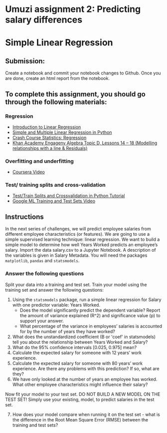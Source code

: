 # Umuzi assignment 2: Predicting salary differences
# Simple Linear Regression

## Submission:
Create a notebook and commit your notebook changes to Github.
Once you are done, create an html report from the notebook.

## To complete this assignment, you should go through the following materials:

### Regression
- [Introduction to Linear Regression](https://github.com/justmarkham/DAT4/blob/master/notebooks/08_linear_regression.ipynb)
- [Simple and Multiple Linear Regression in Python](https://towardsdatascience.com/simple-and-multiple-linear-regression-in-python-c928425168f9)
- [Crash Course Statistics: Regression](https://youtu.be/WWqE7YHR4Jc)
- [Khan Academy Engageny Algebra Topic D, Lessons 14 – 18 (Modelling relationships with a line & Residuals)](https://www.khanacademy.org/math/engageny-alg-1/alg1-2/alg1-2d-modeling-relationships-line/v/fitting-a-line-to-data)

### Overfitting and underfitting
- [Coursera  Video](https://www.coursera.org/lecture/python-machine-learning/overfitting-and-underfitting-fVStr)

### Test/ training splits and cross-validation
- [Test/Train Splits and Crossvalidation in Python Tutorial](https://towardsdatascience.com/train-test-split-and-cross-validation-in-python-80b61beca4b6)
- [Google ML Training and Test Sets Video](https://developers.google.com/machine-learning/crash-course/training-and-test-sets/video-lecture)

## Instructions
In the next series of challenges, we will predict employee salaries from different employee characteristics (or features).
We are going to use a simple supervised learning technique: linear regression. We want to build a simple model to determine how well Years Worked predicts an employee’s salary.
Import the data salary.csv to a Jupyter Notebook. A description of the variables is given in Salary Metadata. You will need the packages `matplotlib`, `pandas` and `statsmodels`.

### Answer the following questions
Split your data into a training and test set. Train your model using the training set and answer the following questions:

1.	Using the `statsmodels` package, run a simple linear regression for Salary with one predictor variable: Years Worked.
	  * Does the model significantly predict the dependent variable? Report the amount of variance explained (R^2) and significance value (p) to support your answer.
	  * What percentage of the variance in employees’ salaries is accounted for by the number of years they have worked?
2. What does the unstandardized coefficient (B or 'coef' in statsmodels) tell you about the relationship between Years Worked and Salary?
3. What do the 95% confidence intervals [0.025, 0.975] mean?
4.	Calculate the expected salary for someone with 12 years’ work experience.
5.	Calculate the expected salary for someone with 80 years’ work experience. Are there any problems with this prediction? If so, what are they?
6.	We have only looked at the number of years an employee has worked. What other employee characteristics might influence their salary?

Now fit your model to your test set. DO NOT BUILD A NEW MODEL ON THE TEST SET! Simply use your existing, model, to predict salaries in the test set.

7. How does your model compare when running it on the test set - what is the difference in the Root Mean Square Error (RMSE) between the training and test sets?
